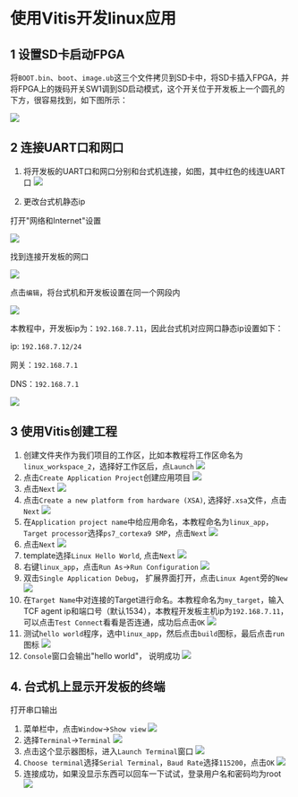 # 使用Vitis开发linux应用

## 1 设置SD卡启动FPGA

将`BOOT.bin`、`boot`、`image.ub`这三个文件拷贝到SD卡中，将SD卡插入FPGA，并将FPGA上的拨码开关SW1调到SD启动模式，这个开关位于开发板上一个圆孔的下方，很容易找到，如下图所示：

![](image/vitis_project/拨码开关.png)

## 2 连接UART口和网口

1. 将开发板的UART口和网口分别和台式机连接，如图，其中红色的线连UART口
![](image/vitis_project/UART和网口.jpg)

2. 更改台式机静态ip

打开"网络和Internet"设置

![](image/vitis_project/ip_1.png)

找到连接开发板的网口

![](image/vitis_project/ip_2.png)

点击`编辑`，将台式机和开发板设置在同一个网段内

![](image/vitis_project/ip_3.png)

本教程中，开发板ip为：`192.168.7.11`，因此台式机对应网口静态ip设置如下：

ip: `192.168.7.12/24`

网关：`192.168.7.1`

DNS：`192.168.7.1`

![](image/vitis_project/ip_4.png)

## 3 使用Vitis创建工程

1. 创建文件夹作为我们项目的工作区，比如本教程将工作区命名为`linux_workspace_2`，选择好工作区后，点`Launch`
![](image/vitis_project/vitis_workspace.png)
2. 点击`Create Application Project`创建应用项目
![](image/vitis_project/create_project.png)
3. 点击`Next`
![](image/vitis_project/next_4.png)
4. 点击`Create a new platform from hardware (XSA)`, 选择好`.xsa`文件，点击`Next`
![](image/vitis_project/next_5.png)
5. 在`Application project name`中给应用命名，本教程命名为`linux_app`，`Target processor`选择`ps7_cortexa9 SMP`，点击`Next`
![](image/vitis_project/next_6.png)
6. 点击`Next`
![](image/vitis_project/next_7.png)
7. template选择`Linux Hello World`, 点击`Next`
![](image/vitis_project/next_8.png)
8. 右键`linux_app`，点击`Run As`->`Run Configuration`
![](image/vitis_project/next_9.png)
9. 双击`Single Application Debug`， 扩展界面打开，点击`Linux Agent`旁的`New`
![](image/vitis_project/next_10.png)
10. 在`Target Name`中对连接的Target进行命名。本教程命名为`my_target`，输入TCF agent ip和端口号（默认1534），本教程开发板主机ip为`192.168.7.11`，可以点击`Test Connect`看看是否连通，成功后点击`OK`
![](image/vitis_project/next_11.png)
11. 测试`hello world`程序，选中`linux_app`，然后点击`build`图标，最后点击`run`图标
![](image/vitis_project/next_12.png)
12. `Console`窗口会输出"hello world"， 说明成功
![](image/vitis_project/next_18.png)

## 4. 台式机上显示开发板的终端

打开串口输出
1. 菜单栏中，点击`Window`->`Show view`
![](image/vitis_project/next_13.png)
2. 选择`Terminal`->`Terminal`
![](image/vitis_project/next_14.png)
3. 点击这个显示器图标，进入`Launch Terminal`窗口
![](image/vitis_project/next_15.png)
4. `Choose terminal`选择`Serial Terminal`，`Baud Rate`选择`115200`，点击`OK`
![](image/vitis_project/next_16.png)
5. 连接成功，如果没显示东西可以回车一下试试，登录用户名和密码均为root
![](image/vitis_project/next_17.png)